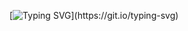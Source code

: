 [![Typing SVG](https://readme-typing-svg.demolab.com?font=Orbitron&size=30&duration=2000&color=21C43E&center=%EC%A7%84%EC%8B%A4&vCenter=%EC%A7%84%EC%8B%A4&multiline=true&repeat=%EC%A7%84%EC%8B%A4&random=%EA%B1%B0%EC%A7%93&width=436&height=126&lines=Welcome!;this+is+zajinmori.)](https://git.io/typing-svg)
